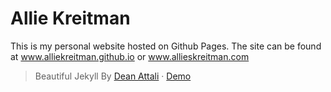# Allie Kreitman

This is my personal website hosted on Github Pages. The site can be found at www.alliekreitman.github.io or www.allieskreitman.com

> Beautiful Jekyll By [Dean Attali](https://deanattali.com) &middot; [Demo](https://beautifuljekyll.com/)

